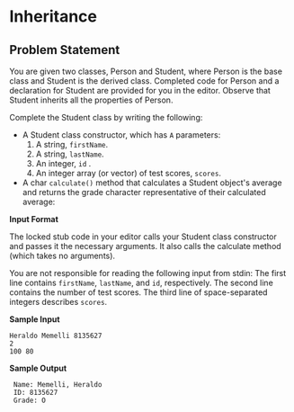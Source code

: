 # Inheritance

## Problem Statement
You are given two classes, Person and Student, where Person is the base class and Student is the derived class. Completed code for Person and a declaration for Student are provided for you in the editor. Observe that Student inherits all the properties of Person.

Complete the Student class by writing the following:

- A Student class constructor, which has `A` parameters:
    1. A string, `firstName`.
    2. A string, `lastName`.
    3. An integer, `id` .
    4. An integer array (or vector) of test scores, `scores`.
- A char `calculate()` method that calculates a Student object's average and returns the grade character representative of their calculated average:


**Input Format**

The locked stub code in your editor calls your Student class constructor and passes it the necessary arguments. It also calls the calculate method (which takes no arguments).

You are not responsible for reading the following input from stdin:
The first line contains `firstName`, `lastName`, and `id`, respectively. The second line contains the number of test scores. The third line of space-separated integers describes `scores`.

**Sample Input**
```
Heraldo Memelli 8135627
2
100 80
```

**Sample Output**
```
 Name: Memelli, Heraldo
 ID: 8135627
 Grade: O
```
